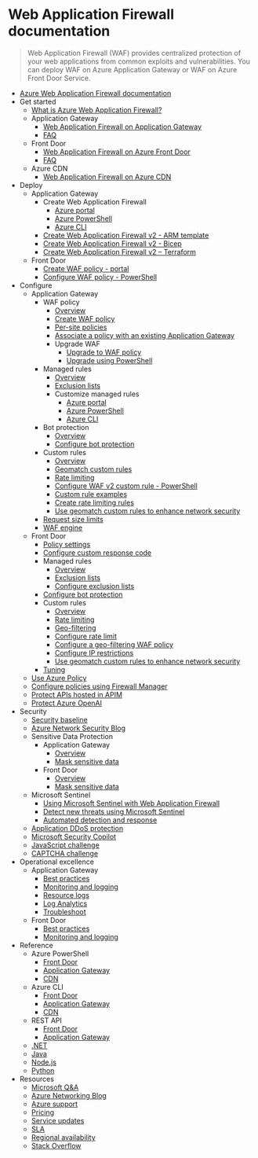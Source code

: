 # Web Application Firewall documentation
> Web Application Firewall (WAF) provides centralized protection of your web applications from common exploits and vulnerabilities. You can deploy WAF on Azure Application Gateway or WAF on Azure Front Door Service.
  - [Azure Web Application Firewall documentation](https://learn.microsoft.com/en-us/azure/web-application-firewall/)
  - Get started
    - [What is Azure Web Application Firewall?](https://learn.microsoft.com/en-us/azure/web-application-firewall/overview)
    - Application Gateway
      - [Web Application Firewall on Application Gateway](https://learn.microsoft.com/en-us/azure/web-application-firewall/ag/ag-overview)
      - [FAQ](https://learn.microsoft.com/en-us/azure/web-application-firewall/ag/application-gateway-waf-faq.yml)
    - Front Door
      - [Web Application Firewall on Azure Front Door](https://learn.microsoft.com/en-us/azure/web-application-firewall/afds/afds-overview)
      - [FAQ](https://learn.microsoft.com/en-us/azure/web-application-firewall/afds/waf-faq.yml)
    - Azure CDN
      - [Web Application Firewall on Azure CDN](https://learn.microsoft.com/en-us/azure/web-application-firewall/cdn/cdn-overview)
  - Deploy
    - Application Gateway
      - Create Web Application Firewall
        - [Azure portal](https://learn.microsoft.com/en-us/azure/web-application-firewall/ag/application-gateway-web-application-firewall-portal)
        - [Azure PowerShell](https://learn.microsoft.com/en-us/azure/web-application-firewall/ag/tutorial-restrict-web-traffic-powershell)
        - [Azure CLI](https://learn.microsoft.com/en-us/azure/web-application-firewall/ag/tutorial-restrict-web-traffic-cli)
      - [Create Web Application Firewall v2 - ARM template](https://learn.microsoft.com/en-us/azure/web-application-firewall/ag/quick-create-template)
      - [Create Web Application Firewall v2 - Bicep](https://learn.microsoft.com/en-us/azure/web-application-firewall/ag/quick-create-bicep)
      - [Create Web Application Firewall v2 – Terraform](https://learn.microsoft.com/en-us/azure/web-application-firewall/quickstart-web-application-firewall-terraform)
    - Front Door
      - [Create WAF policy - portal](https://learn.microsoft.com/en-us/azure/web-application-firewall/afds/waf-front-door-create-portal)
      - [Configure WAF policy - PowerShell](https://learn.microsoft.com/en-us/azure/web-application-firewall/afds/waf-front-door-custom-rules-powershell)
  - Configure
    - Application Gateway
      - WAF policy
        - [Overview](https://learn.microsoft.com/en-us/azure/web-application-firewall/ag/policy-overview)
        - [Create WAF policy](https://learn.microsoft.com/en-us/azure/web-application-firewall/ag/create-waf-policy-ag)
        - [Per-site policies](https://learn.microsoft.com/en-us/azure/web-application-firewall/ag/per-site-policies)
        - [Associate a policy with an existing Application Gateway](https://learn.microsoft.com/en-us/azure/web-application-firewall/ag/associate-waf-policy-existing-gateway)
        - Upgrade WAF
          - [Upgrade to WAF policy](https://learn.microsoft.com/en-us/azure/web-application-firewall/ag/upgrade-ag-waf-policy)
          - [Upgrade using PowerShell](https://learn.microsoft.com/en-us/azure/web-application-firewall/ag/migrate-policy)
      - Managed rules
        - [Overview](https://learn.microsoft.com/en-us/azure/web-application-firewall/ag/application-gateway-crs-rulegroups-rules)
        - [Exclusion lists](https://learn.microsoft.com/en-us/azure/web-application-firewall/ag/application-gateway-waf-configuration)
        - Customize managed rules
          - [Azure portal](https://learn.microsoft.com/en-us/azure/web-application-firewall/ag/application-gateway-customize-waf-rules-portal)
          - [Azure PowerShell](https://learn.microsoft.com/en-us/azure/web-application-firewall/ag/application-gateway-customize-waf-rules-powershell)
          - [Azure CLI](https://learn.microsoft.com/en-us/azure/web-application-firewall/ag/application-gateway-customize-waf-rules-cli)
      - Bot protection
        - [Overview](https://learn.microsoft.com/en-us/azure/web-application-firewall/ag/bot-protection-overview)
        - [Configure bot protection](https://learn.microsoft.com/en-us/azure/web-application-firewall/ag/bot-protection)
      - Custom rules
        - [Overview](https://learn.microsoft.com/en-us/azure/web-application-firewall/ag/custom-waf-rules-overview)
        - [Geomatch custom rules](https://learn.microsoft.com/en-us/azure/web-application-firewall/ag/geomatch-custom-rules)
        - [Rate limiting](https://learn.microsoft.com/en-us/azure/web-application-firewall/ag/rate-limiting-overview)
        - [Configure WAF v2 custom rule - PowerShell](https://learn.microsoft.com/en-us/azure/web-application-firewall/ag/configure-waf-custom-rules)
        - [Custom rule examples](https://learn.microsoft.com/en-us/azure/web-application-firewall/ag/create-custom-waf-rules)
        - [Create rate limiting rules](https://learn.microsoft.com/en-us/azure/web-application-firewall/ag/rate-limiting-configure)
        - [Use geomatch custom rules to enhance network security](https://learn.microsoft.com/en-us/azure/web-application-firewall/geomatch-custom-rules-examples)
      - [Request size limits](https://learn.microsoft.com/en-us/azure/web-application-firewall/ag/application-gateway-waf-request-size-limits)
      - [WAF engine](https://learn.microsoft.com/en-us/azure/web-application-firewall/ag/waf-engine)
    - Front Door
      - [Policy settings](https://learn.microsoft.com/en-us/azure/web-application-firewall/afds/waf-front-door-policy-settings)
      - [Configure custom response code](https://learn.microsoft.com/en-us/azure/web-application-firewall/afds/waf-front-door-configure-custom-response-code)
      - Managed rules
        - [Overview](https://learn.microsoft.com/en-us/azure/web-application-firewall/afds/waf-front-door-drs)
        - [Exclusion lists](https://learn.microsoft.com/en-us/azure/web-application-firewall/afds/waf-front-door-exclusion)
        - [Configure exclusion lists](https://learn.microsoft.com/en-us/azure/web-application-firewall/afds/waf-front-door-exclusion-configure)
      - [Configure bot protection](https://learn.microsoft.com/en-us/azure/web-application-firewall/afds/waf-front-door-policy-configure-bot-protection)
      - Custom rules
        - [Overview](https://learn.microsoft.com/en-us/azure/web-application-firewall/afds/waf-front-door-custom-rules)
        - [Rate limiting](https://learn.microsoft.com/en-us/azure/web-application-firewall/afds/waf-front-door-rate-limit)
        - [Geo-filtering](https://learn.microsoft.com/en-us/azure/web-application-firewall/afds/waf-front-door-geo-filtering)
        - [Configure rate limit](https://learn.microsoft.com/en-us/azure/web-application-firewall/afds/waf-front-door-rate-limit-configure)
        - [Configure a geo-filtering WAF policy](https://learn.microsoft.com/en-us/azure/web-application-firewall/afds/waf-front-door-tutorial-geo-filtering)
        - [Configure IP restrictions](https://learn.microsoft.com/en-us/azure/web-application-firewall/afds/waf-front-door-configure-ip-restriction)
        - [Use geomatch custom rules to enhance network security](https://learn.microsoft.com/en-us/azure/web-application-firewall/geomatch-custom-rules-examples)
      - [Tuning](https://learn.microsoft.com/en-us/azure/web-application-firewall/afds/waf-front-door-tuning)
    - [Use Azure Policy](https://learn.microsoft.com/en-us/azure/web-application-firewall/shared/waf-azure-policy)
    - [Configure policies using Firewall Manager](https://learn.microsoft.com/en-us/azure/web-application-firewall/shared/manage-policies)
    - [Protect APIs hosted in APIM](https://learn.microsoft.com/en-us/azure/web-application-firewall/afds/protect-api-hosted-apim-by-waf)
    - [Protect Azure OpenAI](https://learn.microsoft.com/en-us/azure/web-application-firewall/afds/protect-azure-open-ai)
  - Security
    - [Security baseline](https://learn.microsoft.com/security/benchmark/azure/baselines/web-application-firewall-security-baseline?toc=/azure/web-application-firewall/toc.json)
    - [Azure Network Security Blog](https://techcommunity.microsoft.com/category/azure-network-security/blog/azurenetworksecurityblog)
    - Sensitive Data Protection
      - Application Gateway
        - [Overview](https://learn.microsoft.com/en-us/azure/web-application-firewall/ag/waf-sensitive-data-protection)
        - [Mask sensitive data](https://learn.microsoft.com/en-us/azure/web-application-firewall/ag/waf-sensitive-data-protection-configure)
      - Front Door
        - [Overview](https://learn.microsoft.com/en-us/azure/web-application-firewall/afds/waf-sensitive-data-protection-frontdoor)
        - [Mask sensitive data](https://learn.microsoft.com/en-us/azure/web-application-firewall/afds/waf-sensitive-data-protection-configure-frontdoor)
    - Microsoft Sentinel
      - [Using Microsoft Sentinel with Web Application Firewall](https://learn.microsoft.com/en-us/azure/web-application-firewall/waf-sentinel)
      - [Detect new threats using Microsoft Sentinel](https://learn.microsoft.com/en-us/azure/web-application-firewall/waf-new-threat-detection)
      - [Automated detection and response](https://learn.microsoft.com/en-us/azure/web-application-firewall/afds/automated-detection-response-with-sentinel)
    - [Application DDoS protection](https://learn.microsoft.com/en-us/azure/web-application-firewall/shared/application-ddos-protection)
    - [Microsoft Security Copilot](https://learn.microsoft.com/en-us/azure/web-application-firewall/waf-copilot)
    - [JavaScript challenge](https://learn.microsoft.com/en-us/azure/web-application-firewall/waf-javascript-challenge)
    - [CAPTCHA challenge](https://learn.microsoft.com/en-us/azure/web-application-firewall/afds/captcha-challenge)
  - Operational excellence
    - Application Gateway
      - [Best practices](https://learn.microsoft.com/en-us/azure/web-application-firewall/ag/best-practices)
      - [Monitoring and logging](https://learn.microsoft.com/en-us/azure/web-application-firewall/ag/application-gateway-waf-metrics)
      - [Resource logs](https://learn.microsoft.com/en-us/azure/web-application-firewall/ag/web-application-firewall-logs)
      - [Log Analytics](https://learn.microsoft.com/en-us/azure/web-application-firewall/ag/log-analytics)
      - [Troubleshoot](https://learn.microsoft.com/en-us/azure/web-application-firewall/ag/web-application-firewall-troubleshoot)
    - Front Door
      - [Best practices](https://learn.microsoft.com/en-us/azure/web-application-firewall/afds/waf-front-door-best-practices)
      - [Monitoring and logging](https://learn.microsoft.com/en-us/azure/web-application-firewall/afds/waf-front-door-monitor)
  - Reference
    - Azure PowerShell
      - [Front Door](https://learn.microsoft.com/powershell/module/az.frontdoor/)
      - [Application Gateway](https://learn.microsoft.com/powershell/module/az.network/)
      - [CDN](https://www.powershellgallery.com/packages/Az.Cdn/1.5.0-preview)
    - Azure CLI
      - [Front Door](https://learn.microsoft.com/cli/azure/network/front-door/waf-policy)
      - [Application Gateway](https://learn.microsoft.com/cli/azure/network/application-gateway)
      - [CDN](https://learn.microsoft.com/azure/web-application-firewall/afds/waf-front-door-create-portal)
    - REST API
      - [Front Door](https://learn.microsoft.com/rest/api/frontdoorservice/webapplicationfirewall/policies)
      - [Application Gateway](https://learn.microsoft.com/rest/api/application-gateway)
    - [.NET](https://learn.microsoft.com/dotnet/api)
    - [Java](https://learn.microsoft.com/java/api)
    - [Node.js](https://azure.microsoft.com/develop/nodejs/)
    - [Python](https://azure.microsoft.com/develop/python/)
  - Resources
    - [Microsoft Q&A](https://learn.microsoft.com/answers/topics/azure-web-application-firewall.html)
    - [Azure Networking Blog](https://techcommunity.microsoft.com/category/azure/blog/azurenetworkingblog)
    - [Azure support](https://azure.microsoft.com/support/)
    - [Pricing](https://azure.microsoft.com/pricing/details/web-application-firewall/)
    - [Service updates](https://azure.microsoft.com/updates?filters=%5B"Web+Application+Firewall"%5D)
    - [SLA](https://www.microsoft.com/licensing/docs/view/Service-Level-Agreements-SLA-for-Online-Services)
    - [Regional availability](https://azure.microsoft.com/regions/services/)
    - [Stack Overflow](https://stackoverflow.com/questions/tagged/azure-waf)
